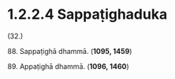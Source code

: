 

# 1.2.2.4 Sappaṭighaduka





(32.)

88\. Sappaṭighā dhammā. (**1095, 1459**)

89\. Appaṭighā dhammā. (**1096, 1460**)



